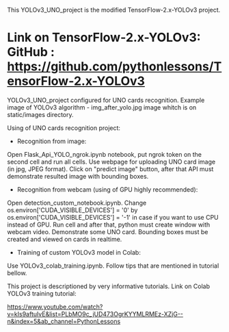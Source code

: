This YOLOv3_UNO_project is the modified TensorFlow-2.x-YOLOv3 project.

Link on TensorFlow-2.x-YOLOv3:
GitHub : https://github.com/pythonlessons/TensorFlow-2.x-YOLOv3
================================================================

YOLOv3_UNO_project configured for UNO cards recognition. Example image of YOLOv3 algorithm - img_after_yolo.jpg image whitch is on static/images directory.

Using of UNO cards recognition project:

- Recognition from image:

Open Flask_Api_YOLO_ngrok.ipynb notebook, put ngrok token on the second cell and run all cells. Use webpage for uploading UNO card image (in jpg, JPEG format). Click on "predict image" button, after that API must demonstrate resulted image with bounding boxes. 

- Recognition from webcam (using of GPU highly recommended):

Open detection_custom_notebook.ipynb. Change os.environ['CUDA_VISIBLE_DEVICES'] = '0' by os.environ['CUDA_VISIBLE_DEVICES'] = '-1' in case if you want to use CPU instead of GPU. Run cell and after that, python must create window with webcam video. Demonstrate some UNO card. Bounding boxes must be created and viewed on cards in realtime.

- Training of custom YOLOv3 model in Colab:

Use YOLOv3_colab_training.ipynb. Follow tips that are mentioned in tutorial bellow.

This project is descriptioned by very informative tutorials. Link on Colab YOLOv3 training tutorial: 

https://www.youtube.com/watch?v=kIs9aftuIvE&list=PLbMO9c_jUD473OgrKYYMLRMEz-XZjG--n&index=5&ab_channel=PythonLessons

  


